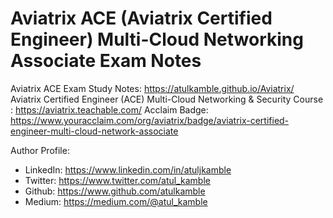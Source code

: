 # Aviatrix ACE (Aviatrix Certified Engineer) Multi-Cloud Networking Associate Exam Notes
Aviatrix ACE Exam Study Notes: https://atulkamble.github.io/Aviatrix/
Aviatrix Certified Engineer (ACE) Multi-Cloud Networking & Security Course : https://aviatrix.teachable.com/
Acclaim Badge: https://www.youracclaim.com/org/aviatrix/badge/aviatrix-certified-engineer-multi-cloud-network-associate

Author Profile:
- LinkedIn: https://www.linkedin.com/in/atuljkamble 
- Twitter: https://www.twitter.com/atul_kamble
- Github: https://www.github.com/atulkamble
- Medium: https://medium.com/@atul_kamble
